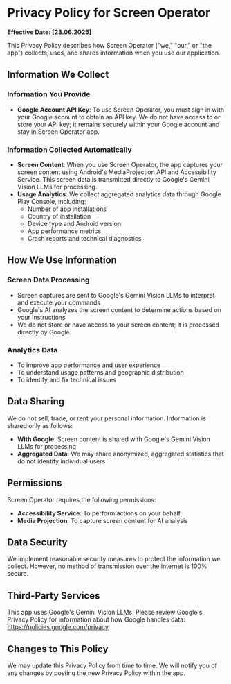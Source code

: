 # Privacy Policy for Screen Operator

**Effective Date: [23.06.2025]**

This Privacy Policy describes how Screen Operator ("we," "our," or "the app") collects, uses, and shares information when you use our application.

## Information We Collect

### Information You Provide
- **Google Account API Key**: To use Screen Operator, you must sign in with your Google account to obtain an API key. We do not have access to or store your API key; it remains securely within your Google account and stay in Screen Operator app.

### Information Collected Automatically
- **Screen Content**: When you use Screen Operator, the app captures your screen content using Android's MediaProjection API and Accessibility Service. This screen data is transmitted directly to Google's Gemini Vision LLMs for processing.
- **Usage Analytics**: We collect aggregated analytics data through Google Play Console, including:
  - Number of app installations
  - Country of installation
  - Device type and Android version
  - App performance metrics
  - Crash reports and technical diagnostics

## How We Use Information

### Screen Data Processing
- Screen captures are sent to Google's Gemini Vision LLMs to interpret and execute your commands
- Google's AI analyzes the screen content to determine actions based on your instructions
- We do not store or have access to your screen content; it is processed directly by Google

### Analytics Data
- To improve app performance and user experience
- To understand usage patterns and geographic distribution
- To identify and fix technical issues

## Data Sharing

We do not sell, trade, or rent your personal information. Information is shared only as follows:

- **With Google**: Screen content is shared with Google's Gemini Vision LLMs for processing
- **Aggregated Data**: We may share anonymized, aggregated statistics that do not identify individual users

## Permissions

Screen Operator requires the following permissions:
- **Accessibility Service**: To perform actions on your behalf
- **Media Projection**: To capture screen content for AI analysis

## Data Security

We implement reasonable security measures to protect the information we collect. However, no method of transmission over the internet is 100% secure.

## Third-Party Services

This app uses Google's Gemini Vision LLMs. Please review Google's Privacy Policy for information about how Google handles data: https://policies.google.com/privacy

## Changes to This Policy

We may update this Privacy Policy from time to time. We will notify you of any changes by posting the new Privacy Policy within the app.

